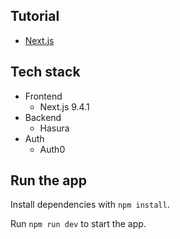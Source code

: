 Tutorial
--------

- [Next.js](https://hasura.io/learn/graphql/nextjs-fullstack-serverless/introduction)

Tech stack
----------

- Frontend
    - Next.js 9.4.1
- Backend
    - Hasura
- Auth
    - Auth0

Run the app
-----------
Install dependencies with `npm install`.

Run `npm run dev` to start the app.
